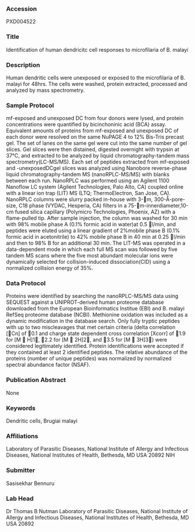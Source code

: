 ### Accession
PXD004522

### Title
Identification of human dendricitc cell responses to microfilaria of B. malayi

### Description
Human dendritic cells were unexposed or exposed to the microfilaria of B. malayi for 48hrs. The cells were washed, protein extracted, processed and analyzed by mass spectrometry.

### Sample Protocol
mf-exposed and unexposed DC from four donors were lysed, and protein concentrations were quantified by bicinchoninic acid (BCA) assay. Equivalent amounts of proteins from mf-exposed and unexposed DC of each donor were resolved on the same NuPAGE 4 to 12% Bis-Tris precast gel. The set of lanes on the same gel were cut into the same number of gel slices. Gel slices were then distained, digested overnight with trypsin at 37°C, and extracted to be analyzed by liquid chromatography-tandem mass spectrometry(LC-MS/MS). Each set of peptides extracted from mf-exposed and -unexposedDCgel slices was analyzed using Nanobore reverse-phase liquid chromatography-tandem MS (nanoRPLC-MS/MS) with blanks between each run. NanoRPLC was performed using an Agilent 1100 Nanoflow LC system (Agilent Technologies, Palo Alto, CA) coupled online with a linear ion trap (LIT) MS (LTQ; ThermoElectron, San Jose, CA). NanoRPLC columns were slurry packed in-house with 3-m, 300-Å-pore-size, C18 phase (VYDAC, Hesperia, CA) filters in a 75-m-innerdiameter,10-cm fused silica capillary (Polymicro Technologies, Phoenix, AZ) with a flame-pulled tip. After sample injection, the column was washed for 30 min with 98% mobile phase A (0.1% formic acid in water)at 0.5 l/min, and peptides were eluted using a linear gradient of 2%mobile phase B (0.1% formic acid in acetonitrile) to 42% mobile phase B in 40 min at 0.25 l/min and then to 98% B for an additional 30 min. The LIT-MS was operated in a data-dependent mode in which each full MS scan was followed by five tandem MS scans where the five most abundant molecular ions were dynamically selected for collision-induced dissociation(CID) using a normalized collision energy of 35%.

### Data Protocol
Proteins were identified by searching the nanoRPLC-MS/MS data using SEQUEST against a UNIPROT-derived human proteome database downloaded from the European Bioinformatics Institue (EBI) and B. malayi RefSeq proteome database (NCBI). Methionine oxidation was included as a dynamic modification in the database search. Only fully tryptic peptides with up to two miscleavages that met certain criteria (delta correlation [Cn] of 0.1 and charge state dependent cross correlation [Xcorr] of 1.9 for [M  H]1, 2.2 for [M  2H]2, and 3.5 for [M  3H]3) were considered legitimately identified. Protein identifications were accepted if they contained at least 2 identified peptides. The relative abundance of the proteins (number of unique peptides) was normalized by normalized spectral abundance factor (NSAF).

### Publication Abstract
None

### Keywords
Dendritic cells, Brugiai malayi

### Affiliations
Laboratory of Parasitic Diseases, National Institute of Allergy and Infectious Diseases, National Institutes of Health, Bethesda, MD USA 20892
NIH

### Submitter
Sasisekhar Bennuru

### Lab Head
Dr Thomas B Nutman
Laboratory of Parasitic Diseases, National Institute of Allergy and Infectious Diseases, National Institutes of Health, Bethesda, MD USA 20892


